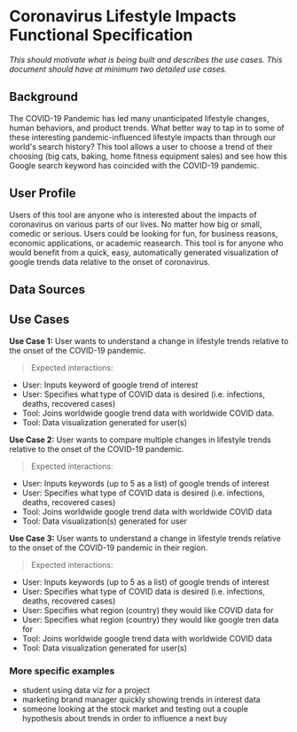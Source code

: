# Coronavirus Lifestyle Impacts Functional Specification

*This should motivate what is being built and describes the use cases. This document should have at minimum two detailed use cases.*

## Background

The COVID-19 Pandemic has led many unanticipated lifestyle changes, human behaviors, and product trends. What better way to tap in to some of these interesting pandemic-influenced lifestyle impacts than through our world's search history? This tool allows a user to choose a trend of their choosing (big cats, baking, home fitness equipment sales) and see how this Google search keyword has coincided with the COVID-19 pandemic. 

## User Profile

Users of this tool are anyone who is interested about the impacts of coronavirus on various parts of our lives. No matter how big or small, comedic or serious. Users could be looking for fun, for business reasons, economic applications, or academic reasearch. This tool is for anyone who would benefit from a quick, easy, automatically generated visualization of google trends data relative to the onset of coronavirus.

## Data Sources

## Use Cases

**Use Case 1:** User wants to understand a change in lifestyle trends relative to the onset of the COVID-19 pandemic.

> Expected interactions:
* User: Inputs keyword of google trend of interest
* User: Specifies what type of COVID data is desired (i.e. infections, deaths, recovered cases)
* Tool: Joins worldwide google trend data with worldwide COVID data.
* Tool: Data visualization generated for user(s)

**Use Case 2:** User wants to compare multiple changes in lifestyle trends relative to the onset of the COVID-19 pandemic.

> Expected interactions:
* User: Inputs keywords (up to 5 as a list) of google trends of interest
* User: Specifies what type of COVID data is desired (i.e. infections, deaths, recovered cases)
* Tool: Joins worldwide google trend data with worldwide COVID data
* Tool: Data visualization(s) generated for user

**Use Case 3:** User wants to understand a change in lifestyle trends relative to the onset of the COVID-19 pandemic in their region.

> Expected interactions:
* User: Inputs keywords (up to 5 as a list) of google trends of interest
* User: Specifies what type of COVID data is desired (i.e. infections, deaths, recovered cases)
* User: Specifies what region (country) they would like COVID data for
* User: Specifies what region (country) they would like google tren data for
* Tool: Joins worldwide google trend data with worldwide COVID data
* Tool: Data visualization generated for user(s)

### More specific examples
* student using data viz for a project
* marketing brand manager quickly showing trends in interest data
* someone looking at the stock market and testing out a couple hypothesis about trends in order to influence a next buy

